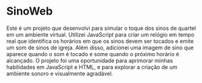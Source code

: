 # SinoWeb
Este é um projeto que desenvolvi para simular o toque dos sinos de quartel em um ambiente virtual. Utilizei JavaScript para criar um relógio em tempo real que identifica os horários em que os sinos devem ser tocados e emite um som de sinos de igreja. Além disso, adicionei uma imagem de sino que aparece quando o som é tocado e some quando o próximo horário é alcançado. O projeto foi uma oportunidade para aprimorar minhas habilidades em JavaScript e HTML, e para explorar a criação de um ambiente sonoro e visualmente agradável.

